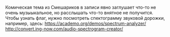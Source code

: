 Комическая тема из Смешариков в записи явно заглушает что-то не очень музыыкальное, но расслышать что-то внятное не получится.
Чтобы узнать флаг, нужно посмотреть спектограмму звуковой дорожки, например, здесь:
https://academo.org/demos/spectrum-analyzer/ 
http://convert.ing-now.com/audio-spectrogram-creator/

